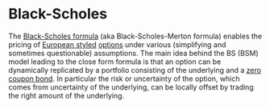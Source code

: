 # Black-Scholes
The [Black-Scholes formula](https://en.wikipedia.org/wiki/Black%E2%80%93Scholes_model) (aka Black-Scholes-Merton formula) enables the pricing of [European styled](https://en.wikipedia.org/wiki/Option_style) [options](https://en.wikipedia.org/wiki/Option_(finance)) under various (simplifying and sometimes questionable) assumptions.
The main idea behind the BS (BSM) model leading to the close form formula is that an option can be dynamically replicated by a portfolio consisting of the underlying and a [zero coupon bond](https://en.wikipedia.org/wiki/Zero-coupon_bond). In particular the risk or uncertainty of the option, which comes from uncertainty of the underlying, can be locally offset by trading the right amount of the underlying. 
